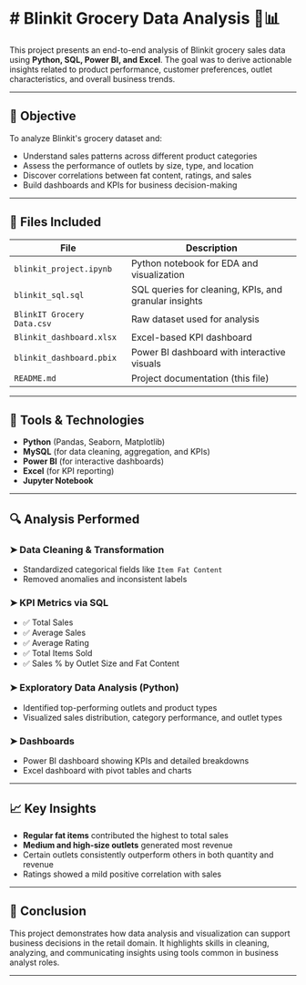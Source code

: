 # # Blinkit Grocery Data Analysis 🛒📊

This project presents an end-to-end analysis of Blinkit grocery sales data using **Python, SQL, Power BI, and Excel**. The goal was to derive actionable insights related to product performance, customer preferences, outlet characteristics, and overall business trends.

---

## 📌 Objective

To analyze Blinkit's grocery dataset and:

- Understand sales patterns across different product categories
- Assess the performance of outlets by size, type, and location
- Discover correlations between fat content, ratings, and sales
- Build dashboards and KPIs for business decision-making

---

## 📁 Files Included

| File | Description |
|------|-------------|
| `blinkit_project.ipynb` | Python notebook for EDA and visualization |
| `blinkit_sql.sql` | SQL queries for cleaning, KPIs, and granular insights |
| `BlinkIT Grocery Data.csv` | Raw dataset used for analysis |
| `Blinkit_dashboard.xlsx` | Excel-based KPI dashboard |
| `blinkit_dashboard.pbix` | Power BI dashboard with interactive visuals |
| `README.md` | Project documentation (this file) |

---

## 🧰 Tools & Technologies

- **Python** (Pandas, Seaborn, Matplotlib)
- **MySQL** (for data cleaning, aggregation, and KPIs)
- **Power BI** (for interactive dashboards)
- **Excel** (for KPI reporting)
- **Jupyter Notebook**

---

## 🔍 Analysis Performed

### ➤ Data Cleaning & Transformation
- Standardized categorical fields like `Item Fat Content`
- Removed anomalies and inconsistent labels

### ➤ KPI Metrics via SQL
- ✅ Total Sales
- ✅ Average Sales
- ✅ Average Rating
- ✅ Total Items Sold
- ✅ Sales % by Outlet Size and Fat Content

### ➤ Exploratory Data Analysis (Python)
- Identified top-performing outlets and product types
- Visualized sales distribution, category performance, and outlet types

### ➤ Dashboards
- Power BI dashboard showing KPIs and detailed breakdowns
- Excel dashboard with pivot tables and charts

---

## 📈 Key Insights

- **Regular fat items** contributed the highest to total sales
- **Medium and high-size outlets** generated most revenue
- Certain outlets consistently outperform others in both quantity and revenue
- Ratings showed a mild positive correlation with sales

---

## 🏁 Conclusion

This project demonstrates how data analysis and visualization can support business decisions in the retail domain. It highlights skills in cleaning, analyzing, and communicating insights using tools common in business analyst roles.

---


